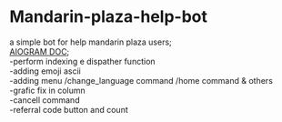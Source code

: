 # Mandarin-plaza-help-bot
a simple bot for help mandarin plaza users;<br />
[AIOGRAM DOC](https://docs.aiogram.dev/en/latest/index.html);<br />
-perform indexing e dispather function<br />
-adding emoji ascii<br />
-adding menu /change_language command /home command & others <br />
-grafic fix in column<br />
-cancell command<br />
-referral code button and count <br />
